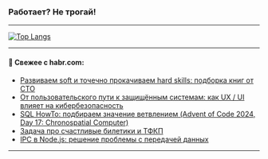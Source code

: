 ### Работает? Не трогай!

---
<!--
#### 🛠️ Technical stack:

![Java](https://img.shields.io/badge/Java-informational?logo=Oracle&style=flat&logoColor=white&color=FF4500)
![Kotlin](https://img.shields.io/badge/Kotlin-informational?logo=Kotlin&style=flat&logoColor=white&color=774D97)
![TS](https://img.shields.io/badge/TypeScript-informational?logo=typeScript&style=flat&logoColor=black&color=017acc)
![Python](https://img.shields.io/badge/Python-informational?logo=Python&style=flat&logoColor=black&color=ffdd54) <br>
![Spring](https://img.shields.io/badge/Spring-informational?logo=Spring&style=flat&logoColor=white&color=6DB33F) 
![SpringBoot](https://img.shields.io/badge/SpringBoot-informational?logo=SpringBoot&style=flat&logoColor=white&color=6DB33F)
![Nest](https://img.shields.io/badge/NestJS-informational?logo=NestJS&style=flat&logoColor=white&color=E0234E) 
![NodeJS](https://img.shields.io/badge/NodeJS-informational?logo=node.js&style=flat&logoColor=white&color=70A760)<br>
![PostgreSQL](https://img.shields.io/badge/PostgreSQL-informational?logo=PostgreSQL&style=flat&logoColor=white&color=DAA520)
![MongoDB](https://img.shields.io/badge/MongoDB-informational?logo=MongoDB&style=flat&logoColor=white&color=870000)
![Apache](https://img.shields.io/badge/Apache-informational?logo=apache&style=flat&logoColor=white&color=f74e28)

___ 
-->

<!--- #### 🛠️ : --->

[![Top Langs](https://github-readme-stats-82jvfl3w3-advtsettinggmailcoms-projects.vercel.app/api/top-langs/?username=zloylis&langs_count=10&hide_title=true&title_color=e6edf3&size_weight=0.5&count_weight=0.5&layout=compact&hide_progress=true&hide_border=true&theme=dracula)](https://github.com/zloylis)

<!---


####  :octocat:&nbsp;&nbsp; Статистика:

![GitHub stats](https://github-readme-stats-u2qms2cxw-advtsettinggmailcoms-projects.vercel.app/api?username=zloylis&show_icons=true&hide_border=true&theme=dracula&title_color=e6edf3&include_all_commits=true&count_private=true&hide_rank=false&hide_title=true&rank_icon=github)
-->
---

#### 💬 Свежее с habr.com:

<!-- BLOG-POST-LIST:START -->
- [Развиваем soft и точечно прокачиваем hard skills: подборка книг от СТО](https://habr.com/ru/companies/ru_mts/articles/882646/?utm_source=habrahabr&utm_medium=rss&utm_campaign=882646)
- [От пользовательского пути к защищённым системам: как UX / UI влияет на кибербезопасность](https://habr.com/ru/companies/securityvison/articles/884558/?utm_source=habrahabr&utm_medium=rss&utm_campaign=884558)
- [SQL HowTo: подбираем значение ветвлением &lpar;Advent of Code 2024, Day 17: Chronospatial Computer&rpar;](https://habr.com/ru/companies/tensor/articles/884522/?utm_source=habrahabr&utm_medium=rss&utm_campaign=884522)
- [Задача про счастливые билетики и ТФКП](https://habr.com/ru/articles/884532/?utm_source=habrahabr&utm_medium=rss&utm_campaign=884532)
- [IPC в Node.js: решение проблемы с передачей данных](https://habr.com/ru/companies/tensor/articles/882022/?utm_source=habrahabr&utm_medium=rss&utm_campaign=882022)
<!-- BLOG-POST-LIST:END -->

---
